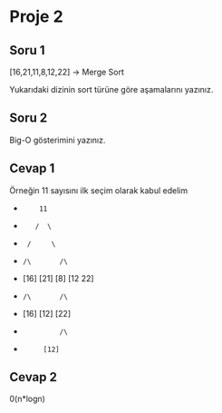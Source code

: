 # Proje 2

## Soru 1

[16,21,11,8,12,22] -> Merge Sort

Yukarıdaki dizinin sort türüne göre aşamalarını yazınız.

## Soru 2

Big-O gösterimini yazınız.

## Cevap 1

Örneğin 11 sayısını ilk seçim olarak kabul edelim

*         11
*        /  \
*      /     \
*     /\       /\
* [16] [21]  [8] [12 22]
*     /\       /\  
* [16]      [12] [22]
*              /\
*          [12]

## Cevap 2

 0(n*logn) 
 
